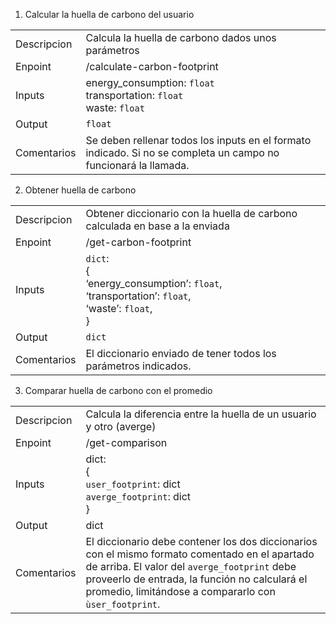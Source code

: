 1. Calcular la huella de carbono del usuario

|   |   |
|---|---|
| Descripcion | Calcula la huella de carbono dados unos parámetros |
| Enpoint | /calculate-carbon-footprint |
| Inputs | energy_consumption: `float`<br>transportation: `float`<br>waste: `float` |
| Output | `float` |
| Comentarios | Se deben rellenar todos los inputs en el formato indicado. Si no se completa un campo no funcionará la llamada. |

2. Obtener huella de carbono

|   |   |
|---|---|
| Descripcion | Obtener diccionario con la huella de carbono calculada en base a la enviada |
| Enpoint | /get-carbon-footprint |
| Inputs | `dict`: <br>{<br>‘energy_consumption’: `float`, <br>‘transportation’: `float`, <br>‘waste’: `float`, <br>} |
| Output | `dict`  |
| Comentarios | El diccionario enviado de tener todos los parámetros indicados.  |

3. Comparar huella de carbono con el promedio
   
|   |   |
|---|---|
| Descripcion | Calcula la diferencia entre la huella de un usuario y otro (averge) |
| Enpoint | /get-comparison |
| Inputs | dict: <br>{<br>`user_footprint`: dict<br>`averge_footprint`: dict<br>} |
| Output | dict |
| Comentarios | El diccionario debe contener los dos diccionarios con el mismo formato comentado en el apartado de arriba. El valor del `averge_footprint` debe proveerlo de entrada, la función no calculará el promedio, limitándose a compararlo con `ùser_footprint`. |
